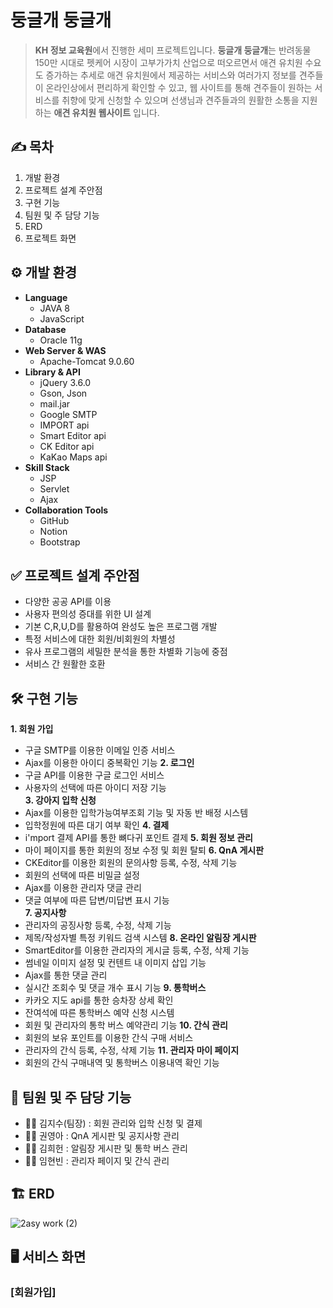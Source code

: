 # 둥글개 둥글개

> **KH 정보 교육원**에서 진행한 세미 프로젝트입니다. 
**둥글개 둥글개**는 반려동물 150만 시대로 펫케어 시장이 고부가가치 산업으로 떠오르면서 
애견 유치원 수요도 증가하는 추세로 애견 유치원에서 제공하는 서비스와 여러가지 정보를 견주들이 온라인상에서 편리하게 확인할 수 있고, 
웹 사이트를 통해 견주들이 원하는 서비스를 취향에 맞게 신청할 수 있으며 선생님과 견주들과의 원활한 소통을 지원하는 **애견 유치원 웹사이트** 입니다.
> 

## ✍️ **목차**

1. 개발 환경
2. 프로젝트 설계 주안점
3. 구현 기능
4. 팀원 및 주 담당 기능
5. ERD
6. 프로젝트 화면

## ⚙️ **개발 환경**

- **Language**
    - JAVA 8
    - JavaScript
- **Database**
    - Oracle 11g
- **Web Server & WAS**
    - Apache-Tomcat 9.0.60
- **Library & API**
    - jQuery 3.6.0
    - Gson, Json
    - mail.jar
    - Google SMTP
    - IMPORT api
    - Smart Editor api
    - CK Editor api
    - KaKao Maps api
- **Skill Stack**
    - JSP
    - Servlet
    - Ajax
- **Collaboration Tools**
    - GitHub
    - Notion
    - Bootstrap

## ✅ **프로젝트 설계 주안점**

- 다양한 공공 API를 이용 
- 사용자 편의성 증대를 위한 UI 설계 
- 기본 C,R,U,D를 활용하여 완성도 높은 프로그램 개발
- 특정 서비스에 대한 회원/비회원의 차별성 
- 유사 프로그램의 세밀한 분석을 통한 차별화 기능에 중점 
- 서비스 간 원활한 호환

## 🛠️ **구현 기능**

**1. 회원 가입**
  - 구글 SMTP를 이용한 이메일 인증 서비스
  - Ajax를 이용한 아이디 중복확인 기능
**2. 로그인**
  - 구글 API를 이용한 구글 로그인 서비스
  - 사용자의 선택에 따른 아이디 저장 기능  
**3. 강아지 입학 신청**
  - Ajax를 이용한 입학가능여부조회 기능 및 자동 반 배정 시스템 
  - 입학정원에 따른 대기 여부 확인
**4. 결제** 
  - i'mport 결제 API를 통한 뼈다귀 포인트 결제
**5. 회원 정보 관리** 
  - 마이 페이지를 통한 회원의 정보 수정 및 회원 탈퇴
**6. QnA 게시판**
  - CKEditor를 이용한 회원의 문의사항 등록, 수정, 삭제 기능
  - 회원의 선택에 따른 비밀글 설정 
  - Ajax를 이용한 관리자 댓글 관리
  - 댓글 여부에 따른 답변/미답변 표시 기능  
**7. 공지사항** 
  - 관리자의 공징사항 등록, 수정, 삭제 기능 
  - 제목/작성자별 특정 키워드 검색 시스템
**8. 온라인 알림장 게시판**
  - SmartEditor를 이용한 관리자의 게시글 등록, 수정, 삭제 기능 
  - 썸네일 이미지 설정 및 컨텐트 내 이미지 삽입 기능
  - Ajax를 통한 댓글 관리 
  - 실시간 조회수 및 댓글 개수 표시 기능
**9. 통학버스** 
  - 카카오 지도 api를 통한 승차장 상세 확인
  - 잔여석에 따른 통학버스 예약 신청 시스템 
  - 회원 및 관리자의 통학 버스 예약관리 기능
**10. 간식 관리** 
  - 회원의 보유 포인트를 이용한 간식 구매 서비스 
  - 관리자의 간식 등록, 수정, 삭제 기능 
**11. 관리자 마이 페이지** 
  - 회원의 간식 구매내역 및 통학버스 이용내역 확인 기능

## 👥 **팀원 및 주 담당 기능**
- 👧🏻 김지수(팀장) : 회원 관리와 입학 신청 및 결제
- 👧🏻 권영아 : QnA 게시판 및 공지사항 관리
- 👦🏻 김희헌 : 알림장 게시판 및 통학 버스 관리
- 👦🏻 임현빈 : 관리자 페이지 및 간식 관리

## 🏗️ **ERD**
![2asy work (2)](https://user-images.githubusercontent.com/81502408/178409279-fe8c4bd0-1a6f-4b3c-b303-8faf187f1a39.png)

## 🖥️ **서비스 화면**

### [회원가입]


